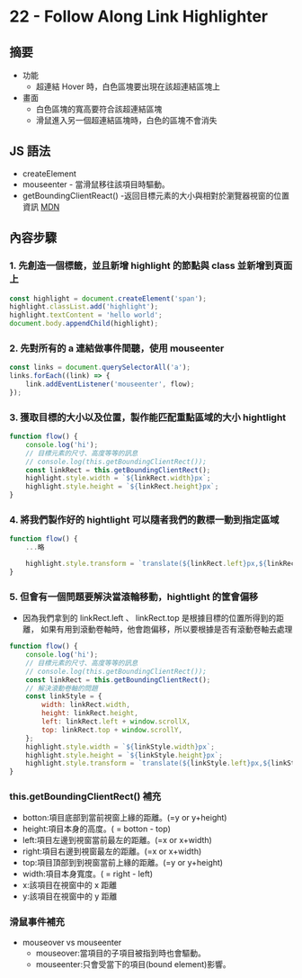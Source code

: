 # 22 - Follow Along Link Highlighter

## 摘要

-   功能
    -   超連結 Hover 時，白色區塊要出現在該超連結區塊上
-   畫面
    -   白色區塊的寬高要符合該超連結區塊
    -   滑鼠進入另一個超連結區塊時，白色的區塊不會消失

## JS 語法

-   createElement
-   mouseenter - 當滑鼠移往該項目時驅動。
-   getBoundingClientReact() -返回目標元素的大小與相對於瀏覽器視窗的位置資訊 [MDN](https://developer.mozilla.org/en-US/docs/Web/API/Element/getBoundingClientRect)

## 內容步驟

### 1. 先創造一個標籤，並且新增 highlight 的節點與 class 並新增到頁面上

```javascript =
const highlight = document.createElement('span');
highlight.classList.add('highlight');
highlight.textContent = 'hello world';
document.body.appendChild(highlight);
```

### 2. 先對所有的 a 連結做事件間聽，使用 mouseenter

```javascript =
const links = document.querySelectorAll('a');
links.forEach((link) => {
	link.addEventListener('mouseenter', flow);
});
```

### 3. 獲取目標的大小以及位置，製作能匹配重點區域的大小 hightlight

```javascript =
function flow() {
	console.log('hi');
	// 目標元素的尺寸、高度等等的訊息
	// console.log(this.getBoundingClientRect());
	const linkRect = this.getBoundingClientRect();
	highlight.style.width = `${linkRect.width}px`;
	highlight.style.height = `${linkRect.height}px`;
}
```

### 4. 將我們製作好的 hightlight 可以隨者我們的數標一動到指定區域

```javascript =
function flow() {
	...略

	highlight.style.transform = `translate(${linkRect.left}px,${linkRect.top}px)`;
}
```

### 5. 但會有一個問題要解決當滾輪移動，hightlight 的筐會偏移

-   因為我們拿到的 linkRect.left 、 linkRect.top 是根據目標的位置所得到的距離，
    如果有用到滾動卷軸時，他會跑偏移，所以要根據是否有滾動卷軸去處理

```javascript =
function flow() {
	console.log('hi');
	// 目標元素的尺寸、高度等等的訊息
	// console.log(this.getBoundingClientRect());
	const linkRect = this.getBoundingClientRect();
	// 解決滾動卷軸的問題
	const linkStyle = {
		width: linkRect.width,
		height: linkRect.height,
		left: linkRect.left + window.scrollX,
		top: linkRect.top + window.scrollY,
	};
	highlight.style.width = `${linkStyle.width}px`;
	highlight.style.height = `${linkStyle.height}px`;
	highlight.style.transform = `translate(${linkStyle.left}px,${linkStyle.top}px)`;
}
```

### this.getBoundingClientRect() 補充

-   botton:項目底部到當前視窗上緣的距離。(=y or y+height)
-   height:項目本身的高度。( = botton - top)
-   left:項目左邊到視窗當前最左的距離。(=x or x+width)
-   right:項目右邊到視窗最左的距離。(=x or x+width)
-   top:項目頂部到到視窗當前上緣的距離。(=y or y+height)
-   width:項目本身寬度。( = right - left)
-   x:該項目在視窗中的 x 距離
-   y:該項目在視窗中的 y 距離

### 滑鼠事件補充

-   mouseover vs mouseenter
    -   mouseover:當項目的子項目被指到時也會驅動。
    -   mouseenter:只會受當下的項目(bound element)影響。
